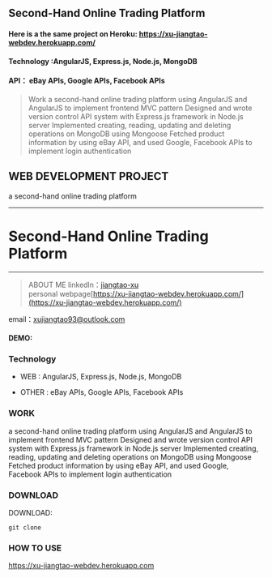 

## Second-Hand Online Trading Platform

#### Here is a the same project on Heroku: https://xu-jiangtao-webdev.herokuapp.com/

#### Technology :AngularJS, Express.js, Node.js, MongoDB
#### API： eBay APIs, Google APIs, Facebook APIs


> Work 
a second-hand online trading platform using AngularJS and AngularJS to implement frontend MVC pattern
Designed and wrote version control API system with Express.js framework in Node.js server
Implemented creating, reading, updating and deleting operations on MongoDB using Mongoose
Fetched product information by using eBay API, and used Google, Facebook APIs to implement login authentication

## WEB DEVELOPMENT PROJECT
a second-hand online trading platform 


---
# Second-Hand Online Trading Platform
-------------

> ABOUT ME
  linkedln：[jiangtao-xu](https://www.linkedin.com/in/jiangtao-xu/)  
  personal webpage[https://xu-jiangtao-webdev.herokuapp.com/](https://xu-jiangtao-webdev.herokuapp.com/)   
  
  email：xujiangtao93@outlook.com

#### DEMO:  


### Technology
- WEB : AngularJS, Express.js, Node.js, MongoDB

- OTHER : eBay APIs, Google APIs, Facebook APIs

### WORK
a second-hand online trading platform using AngularJS and AngularJS to implement frontend MVC pattern
Designed and wrote version control API system with Express.js framework in Node.js server
Implemented creating, reading, updating and deleting operations on MongoDB using Mongoose
Fetched product information by using eBay API, and used Google, Facebook APIs to implement login authentication


### DOWNLOAD
DOWNLOAD:
```
git clone 
```

### HOW TO USE
https://xu-jiangtao-webdev.herokuapp.com





